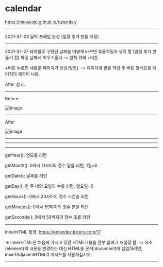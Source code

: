 # calendar
https://minseojo.github.io/calendar/

***
2021-07-03 달력 프레임 완성 (일정 추가 만들 예정)
***
2021-07-27 테이블로 구현된 날짜를 어떻게 바꾸면 효율적일지 생각 함 (일정 추가 만들기 전)
특정 날짜에 마우스홀더 -> 왼쪽 위에 +버튼

+버튼 누르면 새로운 페이지가 생성(일정). -> 페이지에 글을 작성 후 버튼 형식으로 페이지의 제목이 나옴.

After 참고.
***
Before

![image](https://user-images.githubusercontent.com/64322765/127111947-55f38c0f-44bb-433d-a889-1d0fdb228576.png)
***
After

![image](https://user-images.githubusercontent.com/64322765/127111786-51d35e01-e424-48f9-acf8-1794366e21de.png)

***
***
***
getYear():	연도를 리턴

getMonth():	0에서 11사이의 정수 달을 리턴, 1월=0

getDate():	날짜를 리턴

getDay(): 한 주 내의 요일의 수를 리턴, 일요일=0

getHours():	0에서 23사이의 정수 시간을 리턴

getMinutes():	0에서 59까지의 정수 분을 리턴

getSeconds():	0에서 59까지의 정수 초를 리턴
***
innerHTML 함정: https://oniondev.tistory.com/17 

=> innerHTML은 처음에 가지고 있던 HTML내용을 전부 없애고 재설정 함. -> 요소(element)의 내용을 변경하는 대신 HTML을 문서(document)에 삽입하려면, insertAdjacentHTML() 메서드를 사용하십시오.
***

